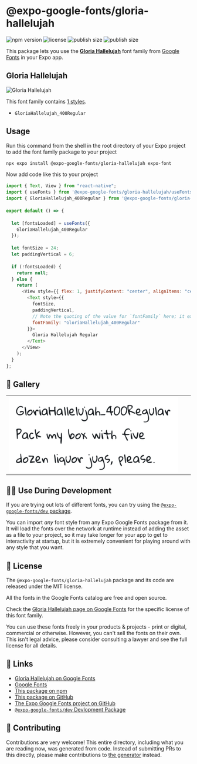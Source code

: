 # @expo-google-fonts/gloria-hallelujah

![npm version](https://flat.badgen.net/npm/v/@expo-google-fonts/gloria-hallelujah)
![license](https://flat.badgen.net/github/license/expo/google-fonts)
![publish size](https://flat.badgen.net/packagephobia/install/@expo-google-fonts/gloria-hallelujah)
![publish size](https://flat.badgen.net/packagephobia/publish/@expo-google-fonts/gloria-hallelujah)

This package lets you use the [**Gloria Hallelujah**](https://fonts.google.com/specimen/Gloria+Hallelujah) font family from [Google Fonts](https://fonts.google.com/) in your Expo app.

## Gloria Hallelujah

![Gloria Hallelujah](./font-family.png)

This font family contains [1 styles](#-gallery).

- `GloriaHallelujah_400Regular`

## Usage

Run this command from the shell in the root directory of your Expo project to add the font family package to your project

```sh
npx expo install @expo-google-fonts/gloria-hallelujah expo-font
```

Now add code like this to your project

```js
import { Text, View } from "react-native";
import { useFonts } from '@expo-google-fonts/gloria-hallelujah/useFonts';
import { GloriaHallelujah_400Regular } from '@expo-google-fonts/gloria-hallelujah/400Regular';

export default () => {

  let [fontsLoaded] = useFonts({
    GloriaHallelujah_400Regular
  });

  let fontSize = 24;
  let paddingVertical = 6;

  if (!fontsLoaded) {
    return null;
  } else {
    return (
      <View style={{ flex: 1, justifyContent: "center", alignItems: "center" }}>
        <Text style={{
          fontSize,
          paddingVertical,
          // Note the quoting of the value for `fontFamily` here; it expects a string!
          fontFamily: "GloriaHallelujah_400Regular"
        }}>
          Gloria Hallelujah Regular
        </Text>
      </View>
    );
  }
};
```

## 🔡 Gallery


||||
|-|-|-|
|![GloriaHallelujah_400Regular](./400Regular/GloriaHallelujah_400Regular.ttf.png)||||


## 👩‍💻 Use During Development

If you are trying out lots of different fonts, you can try using the [`@expo-google-fonts/dev` package](https://github.com/expo/google-fonts/tree/master/font-packages/dev#readme).

You can import _any_ font style from any Expo Google Fonts package from it. It will load the fonts over the network at runtime instead of adding the asset as a file to your project, so it may take longer for your app to get to interactivity at startup, but it is extremely convenient for playing around with any style that you want.


## 📖 License

The `@expo-google-fonts/gloria-hallelujah` package and its code are released under the MIT license.

All the fonts in the Google Fonts catalog are free and open source.

Check the [Gloria Hallelujah page on Google Fonts](https://fonts.google.com/specimen/Gloria+Hallelujah) for the specific license of this font family.

You can use these fonts freely in your products & projects - print or digital, commercial or otherwise. However, you can't sell the fonts on their own. This isn't legal advice, please consider consulting a lawyer and see the full license for all details.

## 🔗 Links

- [Gloria Hallelujah on Google Fonts](https://fonts.google.com/specimen/Gloria+Hallelujah)
- [Google Fonts](https://fonts.google.com/)
- [This package on npm](https://www.npmjs.com/package/@expo-google-fonts/gloria-hallelujah)
- [This package on GitHub](https://github.com/expo/google-fonts/tree/master/font-packages/gloria-hallelujah)
- [The Expo Google Fonts project on GitHub](https://github.com/expo/google-fonts)
- [`@expo-google-fonts/dev` Devlopment Package](https://github.com/expo/google-fonts/tree/master/font-packages/dev)

## 🤝 Contributing

Contributions are very welcome! This entire directory, including what you are reading now, was generated from code. Instead of submitting PRs to this directly, please make contributions to [the generator](https://github.com/expo/google-fonts/tree/master/packages/generator) instead.
